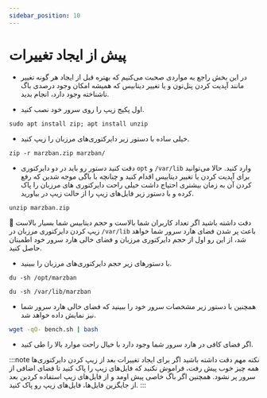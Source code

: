 ```yaml
---
sidebar_position: 10
---
```


# پیش از ایجاد تغییرات

- در این بخش راجع به مواردی صحبت می‌کنیم که بهتره قبل از ایجاد هر گونه تغییر مانند آپدیت کردن پنل‌تون و یا تغییر دیتابیس که همیشه امکان وجود درصدی باگ ناشناخته وجود دارد، انجام بدید.

- اول پکیج زیپ را روی سرور خود نصب کنید.

```shell
sudo apt install zip; apt install unzip
```

- خیلی ساده با دستور زیر دایرکتوری‌های مرزبان را زیپ کنید.

```shell
zip -r marzban.zip marzban/
```

- دقت کنید دستور رو باید در دو دایرکتوری `opt` و `/var/lib` وارد کنید. حالا می‌توانید برای آپدیت کردن یا تغییر دیتابیس اقدام کنید و چنانچه با باگی موجه شدین که رفع کردن آن به زمان بیشتری احتیاج داشت خیلی راحت دایرکتوری های مرزبان را پاک کرده و با دستور زیر فایل‌های زیپ را از حالت زیپ در بیاورید.

```shell
unzip marzban.zip
```

🔖 دقت داشته باشید اگر تعداد کاربران شما بالاست و حجم دیتابیس شما بسیار بالاست زیپ کردن دایرکتوری مرزبان در `/var/lib` باعث پر شدن فضای هارد سرور شما خواهد شد، از این رو اول از حجم دایرکتوری مرزبان و فضای خالی هارد سرور خود اطمینان حاصل کنید.

- با دستورهای زیر حجم دایرکتوری‌های مرزبان را ببینید.

```shell
du -sh /opt/marzban
```

```shell
du -sh /var/lib/marzban
```

- همچنین با دستور زیر مشخصات سرور خود را ببینید که فضای خالی هارد سرور شما نیز نمایش داده خواهد شد.

```bash
wget -qO- bench.sh | bash 
```

- اگر فضای کافی در هارد سرور شما وجود دارد با خیال راحت موارد بالا را طی کنید. 

:::note نکته مهم
دقت داشته باشید اگر برای ایجاد تغییرات بعد از زیپ کردن دایرکتوری‌ها همه چیز خوب پیش رفت، فراموش نکنید که فایل‌های زیپ را پاک کنید تا فضای اضافی از سرور پر نشود.  همچنین اگر باگ خاصی پیش اومد و از فایل‌های زیپ استفاده کردین بعد از جایگزین فایل‌ها، فایل‌های زیپ رو پاک کنید.
:::
